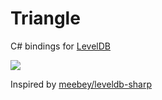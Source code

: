 # Triangle

C# bindings for [LevelDB](https://github.com/google/leveldb)

![](https://github.com/RichardPavy/Triangle/workflows/Triangle/badge.svg)

Inspired by [meebey/leveldb-sharp](https://github.com/meebey/leveldb-sharp)
